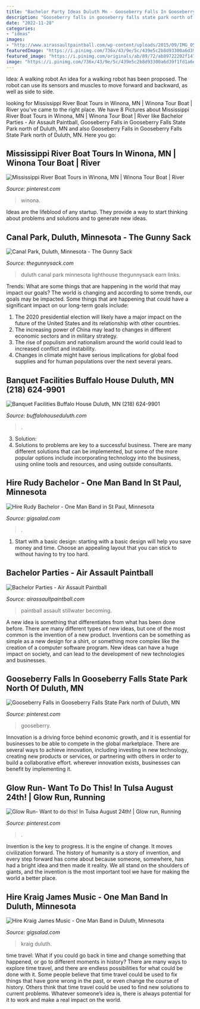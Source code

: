 ```yaml
---
title: "Bachelor Party Ideas Duluth Mn - Gooseberry Falls In Gooseberry Falls State Park North Of Duluth, Mn"
description: "Gooseberry falls in gooseberry falls state park north of duluth, mn"
date: "2022-11-28"
categories:
- "ideas"
images:
- "http://www.airassaultpaintball.com/wp-content/uploads/2015/09/IMG_0577-e1505859619281.jpg"
featuredImage: "https://i.pinimg.com/736x/43/9e/5c/439e5c2b8d93300a6d39f1fd1a6e5b1b.jpg"
featured_image: "https://i.pinimg.com/originals/ab/89/72/ab89722202f1479ce1cbb5e3753c0619.jpg"
image: "https://i.pinimg.com/736x/43/9e/5c/439e5c2b8d93300a6d39f1fd1a6e5b1b.jpg"
---
```



Idea: A walking robot
An idea for a walking robot has been proposed. The robot can use its sensors and muscles to move forward and backward, as well as side to side.

	

		
looking for Mississippi River Boat Tours in Winona, MN | Winona Tour Boat | River you've came to the right place. We have 8 Pictures about Mississippi River Boat Tours in Winona, MN | Winona Tour Boat | River like Bachelor Parties - Air Assault Paintball, Gooseberry Falls in Gooseberry Falls State Park north of Duluth, MN and also Gooseberry Falls in Gooseberry Falls State Park north of Duluth, MN. Here you go:
		
    
## Mississippi River Boat Tours In Winona, MN | Winona Tour Boat | River

<img loading=lazy src="https://i.pinimg.com/736x/43/9e/5c/439e5c2b8d93300a6d39f1fd1a6e5b1b.jpg" onerror="this.onerror=null;this.src='https://tse2.mm.bing.net/th?id=OIP.oTzC2XRPZTTBTFBLs573uQHaE8&amp;pid=15.1';" alt="Mississippi River Boat Tours in Winona, MN | Winona Tour Boat | River">

_Source: pinterest.com_

>winona. 

	

Ideas are the lifeblood of any startup. They provide a way to start thinking about problems and solutions and to generate new ideas.

    
## Canal Park, Duluth, Minnesota - The Gunny Sack

<img loading=lazy src="http://www.thegunnysack.com/wp-content/uploads/2015/07/Lighthouse_Sunrise_Duluth.jpg" onerror="this.onerror=null;this.src='https://tse2.mm.bing.net/th?id=OIP.-QUoFH6MXeftjL4HeEwCFQHaJ4&amp;pid=15.1';" alt="Canal Park, Duluth, Minnesota - The Gunny Sack">

_Source: thegunnysack.com_

>duluth canal park minnesota lighthouse thegunnysack earn links. 

	

Trends: What are some things that are happening in the world that may impact our goals?
The world is changing and according to some trends, our goals may be impacted. Some things that are happening that could have a significant impact on our long-term goals include:
1. The 2020 presidential election will likely have a major impact on the future of the United States and its relationship with other countries.
2. The increasing power of China may lead to changes in different economic sectors and in military strategy.
3. The rise of populism and nationalism around the world could lead to increased conflict and instability.
4. Changes in climate might have serious implications for global food supplies and for human populations over the next several years.

    
## Banquet Facilities Buffalo House Duluth, MN (218) 624-9901

<img loading=lazy src="https://cdnmedia.endeavorsuite.com/images/organizations/d276849c-d980-4f95-82db-0f6e3183fcae/Junction/food.JPG?v=1444416429184?v=20190128150203" onerror="this.onerror=null;this.src='https://tse2.mm.bing.net/th?id=OIP.bEJcT5ma2OuhL3cIxaaYtwHaFN&amp;pid=15.1';" alt="Banquet Facilities Buffalo House Duluth, MN (218) 624-9901">

_Source: buffalohouseduluth.com_

>. 

	

3. Solution:
3. Solutions to problems are key to a successful business. There are many different solutions that can be implemented, but some of the more popular options include incorporating technology into the business, using online tools and resources, and using outside consultants.

    
## Hire Rudy Bachelor - One Man Band In St Paul, Minnesota

<img loading=lazy src="https://img.youtube.com/vi/p_IU1IKS9gw/maxresdefault.jpg" onerror="this.onerror=null;this.src='https://tse2.mm.bing.net/th?id=OIP.vCpI6F2l6qoDQrPHn5-xfwHaEK&amp;pid=15.1';" alt="Hire Rudy Bachelor - One Man Band in St Paul, Minnesota">

_Source: gigsalad.com_

>. 

	

1. Start with a basic design: starting with a basic design will help you save money and time. Choose an appealing layout that you can stick to without having to try too hard.

    
## Bachelor Parties - Air Assault Paintball

<img loading=lazy src="http://www.airassaultpaintball.com/wp-content/uploads/2015/09/IMG_0577-e1505859619281.jpg" onerror="this.onerror=null;this.src='https://tse1.mm.bing.net/th?id=OIP.Y4ncICpMC8rMub1_ks83igHaHx&amp;pid=15.1';" alt="Bachelor Parties - Air Assault Paintball">

_Source: airassaultpaintball.com_

>paintball assault stillwater becoming. 

	

A new idea is something that differentiates from what has been done before. There are many different types of new ideas, but one of the most common is the invention of a new product. Inventions can be something as simple as a new design for a shirt, or something more complex like the creation of a computer software program. New ideas can have a huge impact on society, and can lead to the development of new technologies and businesses.

    
## Gooseberry Falls In Gooseberry Falls State Park North Of Duluth, MN

<img loading=lazy src="https://i.pinimg.com/originals/ab/89/72/ab89722202f1479ce1cbb5e3753c0619.jpg" onerror="this.onerror=null;this.src='https://tse4.mm.bing.net/th?id=OIP.76b6f0710qnvo2dxKmcqfwHaJ4&amp;pid=15.1';" alt="Gooseberry Falls in Gooseberry Falls State Park north of Duluth, MN">

_Source: pinterest.com_

>gooseberry. 

	

Innovation is a driving force behind economic growth, and it is essential for businesses to be able to compete in the global marketplace. There are several ways to achieve innovation, including investing in new technology, creating new products or services, or partnering with others in order to build a collaborative effort. wherever innovation exists, businesses can benefit by implementing it.

    
## Glow Run- Want To Do This! In Tulsa August 24th! | Glow Run, Running

<img loading=lazy src="https://i.pinimg.com/originals/bb/9a/94/bb9a9401b6c42b7c8bdd7243debbf51c.jpg" onerror="this.onerror=null;this.src='https://tse2.mm.bing.net/th?id=OIP.TABBO_H1AsYwlZjLiyqkowHaKa&amp;pid=15.1';" alt="Glow Run- Want to do this! In Tulsa August 24th! | Glow run, Running">

_Source: pinterest.com_

>. 

	

Invention is the key to progress. It is the engine of change. It moves civilization forward. The history of humanity is a story of invention, and every step forward has come about because someone, somewhere, has had a bright idea and then made it reality. We all stand on the shoulders of giants, and the invention is the most important tool we have for making the world a better place.

    
## Hire Kraig James Music - One Man Band In Duluth, Minnesota

<img loading=lazy src="https://cress.gigsalad.com/s3/k/kraig_james_music_duluth/567833fb96d3f.jpg" onerror="this.onerror=null;this.src='https://tse3.mm.bing.net/th?id=OIP.kDVbWekFGDf0RtSLmWyePwHaJ4&amp;pid=15.1';" alt="Hire Kraig James Music - One Man Band in Duluth, Minnesota">

_Source: gigsalad.com_

>kraig duluth. 

	

time travel: What if you could go back in time and change something that happened, or go to different moments in history?
There are many ways to explore time travel, and there are endless possibilities for what could be done with it. Some people believe that time travel could be used to fix things that have gone wrong in the past, or even change the course of history. Others think that time travel could be used to find new solutions to current problems. Whatever someone’s idea is, there is always potential for it to work and make a real impact on the world.

